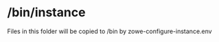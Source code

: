 # /bin/instance

Files in this folder will be copied to <instance-dir>/bin by zowe-configure-instance.env
